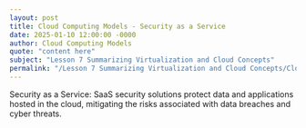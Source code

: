 ```yaml
---
layout: post
title: Cloud Computing Models - Security as a Service
date: 2025-01-10 12:00:00 -0000
author: Cloud Computing Models
quote: "content here"
subject: "Lesson 7 Summarizing Virtualization and Cloud Concepts"
permalink: "/Lesson 7 Summarizing Virtualization and Cloud Concepts/Cloud Computing Models/Cloud Computing Models - Security as a Service"
---
```


Security as a Service: SaaS security solutions protect data and applications hosted in the cloud, mitigating the risks associated with data breaches and cyber threats.
